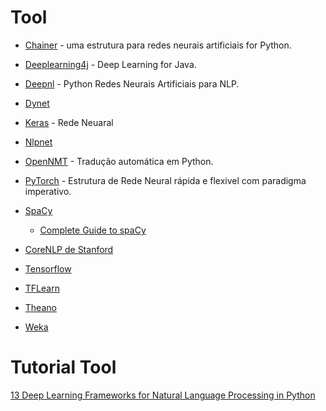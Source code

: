 # Tool

- [Chainer](https://chainer.org/) - uma estrutura para redes neurais artificiais for Python.

- [Deeplearning4j](https://deeplearning4j.org/) - Deep Learning for Java.

- [Deepnl](https://github.com/attardi/deepnl) - Python Redes Neurais Artificiais para NLP.

- [Dynet](https://github.com/clab/dynet)

- [Keras](https://keras.io/) - Rede Neuaral

- [Nlpnet](https://github.com/erickrf/nlpnet)

- [OpenNMT](http://opennmt.net/) - Tradução automática em Python.

- [PyTorch](https://pytorch.org/) - Estrutura de Rede Neural rápida e flexivel com paradigma imperativo.

- [SpaCy](https://spacy.io/)

    - [Complete Guide to spaCy](https://nlpforhackers.io/complete-guide-to-spacy/)

- [CoreNLP de Stanford](https://stanfordnlp.github.io/CoreNLP/)

- [Tensorflow](https://www.tensorflow.org/)

- [TFLearn](http://tflearn.org/)

- [Theano](https://github.com/Theano/Theano)

- [Weka](https://www.cs.waikato.ac.nz/ml/weka/)

# Tutorial Tool
[13 Deep Learning Frameworks for Natural Language Processing in Python](https://medium.com/@datamonsters/13-deep-learning-frameworks-for-natural-language-processing-in-python-2b84a6b6cd98)